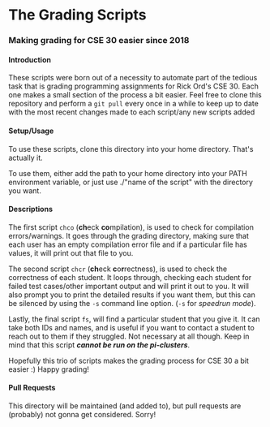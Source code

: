 # The Grading Scripts

### Making grading for CSE 30 easier since 2018


#### Introduction

These scripts were born out of a necessity to automate part of the tedious task
that is grading programming assignments for Rick Ord's CSE 30. Each one makes a
small section of the process a bit easier. Feel free to clone this repository
and perform a `git pull` every once in a while to keep up to date with the most
recent changes made to each script/any new scripts added

#### Setup/Usage

To use these scripts, clone this directory into your home directory. That's
actually it.

To use them, either add the path to your home directory into your PATH
environment variable, or just use ./"name of the script" with the directory you
want.

#### Descriptions

The first script `chco` (**ch**eck **co**mpilation), is used to check for
compilation errors/warnings. It goes through the grading directory, making sure
that each user has an empty compilation error file and if a particular file has
values, it will print out that file to you.

The second script `chcr` (**ch**eck **c**o**r**rectness), is used to check the
correctness of each student. It loops through, checking each student for failed
test cases/other important output and will print it out to you. It will also
prompt you to print the detailed results if you want them, but this can be
silenced by using the `-s` command line option. (`-s` for *speedrun mode*).

Lastly, the final script `fs`, will find a particular student that you give it.
It can take both IDs and names, and is useful if you want to contact a student
to reach out to them if they struggled. Not necessary at all though. Keep in
mind that this script ***cannot be run on the pi-clusters***.

Hopefully this trio of scripts makes the grading process for CSE 30 a bit easier
:) Happy grading!

#### Pull Requests

This directory will be maintained (and added to), but pull requests are
(probably) not gonna get considered. Sorry!
